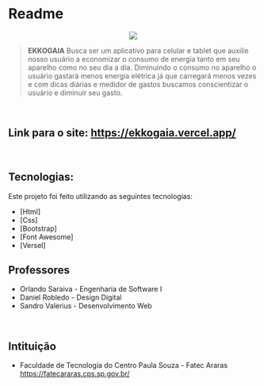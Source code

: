 # Readme

<p align="center">
   <img src="https://github.com/VitorVilla/PI-GRUPO1/blob/main/Documenta%C3%A7%C3%A3o/logo%20do%20pi%20vers%C3%A3o%20original.png" />
</p>

> <b>EKKOGAIA</b> Busca ser um aplicativo para celular e tablet que auxilie nosso usuário a economizar o consumo de energia tanto em seu aparelho como no seu dia a dia. Diminuindo o consumo no aparelho o usuário gastará menos energia elétrica já que carregará menos vezes e com dicas diárias e medidor de gastos buscamos conscientizar o usuário e diminuir seu gasto.
<br>

## Link para o site: https://ekkogaia.vercel.app/

<br>

## Tecnologias:

Este projeto foi feito utilizando as seguintes tecnologias:

- [Html]
- [Css]
- [Bootstrap] 
- [Font Awesome] 
- [Versel] 


## Professores
- Orlando Saraiva - Engenharia de Software I <br/>
- Daniel Robledo -  Design Digital <br/>
- Sandro Valerius - Desenvolvimento Web <br/>
<br>

## Intituição
- Faculdade de Tecnologia do Centro Paula Souza - Fatec Araras<br/>
https://fatecararas.cps.sp.gov.br/

<br>
    
